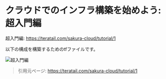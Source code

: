 # クラウドでのインフラ構築を始めよう: 超入門編

超入門編: https://teratail.com/sakura-cloud/tutorial/1

以下の構成を構築するためのtfファイルです。

![超入門編](https://teratail.storage.googleapis.com/assets/img/sakura/article/1/01.png?1491901812195333 "超入門編")

> 引用元ページ: https://teratail.com/sakura-cloud/tutorial/1

